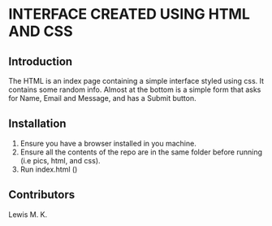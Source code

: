 # INTERFACE CREATED USING HTML AND CSS

## Introduction
The HTML is an index page containing a simple interface styled using css. It contains some random info. Almost at the bottom is a simple form that asks for Name, Email and Message, and has a Submit button.

## Installation
1. Ensure you have a browser installed in you machine.
2. Ensure all the contents of the repo are in the same folder before running (i.e pics, html, and css).
3. Run index.html ()

## Contributors
Lewis M. K.